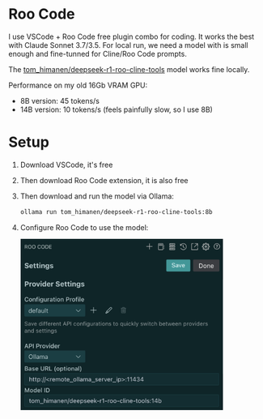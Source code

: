 # Roo Code

I use VSCode + Roo Code free plugin combo for coding. It works the best with Claude Sonnet 3.7/3.5. For local run, we need a model with is small enough and fine-tunned for Cline/Roo Code prompts.

The [tom_himanen/deepseek-r1-roo-cline-tools](https://ollama.com/tom_himanen/deepseek-r1-roo-cline-tools:8b/blobs/34c954d88bb4) model works fine locally.

Performance on my old 16Gb VRAM GPU:
- 8B version: 45 tokens/s
- 14B version: 10 tokens/s (feels painfully slow, so I use 8B)

# Setup

1. Download VSCode, it's free
2. Then download Roo Code extension, it is also free
3. Then download and run the model via Ollama:
    ```bash
    ollama run tom_himanen/deepseek-r1-roo-cline-tools:8b
    ```
4. Configure Roo Code to use the model:

   <img src="../images/roocode.png" width="400">
